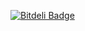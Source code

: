[![Bitdeli Badge](https://d2weczhvl823v0.cloudfront.net/zlinoliver/photoalbum/trend.png)](https://bitdeli.com/free "Bitdeli Badge")

<script type="text/javascript">
  var _gauges = _gauges || [];
  (function() {
    var t   = document.createElement('script');
    t.type  = 'text/javascript';
    t.async = true;
    t.id    = 'gauges-tracker';
    t.setAttribute('data-site-id', '56a05258bb922a0cac000fd7');
    t.setAttribute('data-track-path', 'https://track.gaug.es/track.gif');
    t.src = 'https://d36ee2fcip1434.cloudfront.net/track.js';
    var s = document.getElementsByTagName('script')[0];
    s.parentNode.insertBefore(t, s);
  })();
</script>
